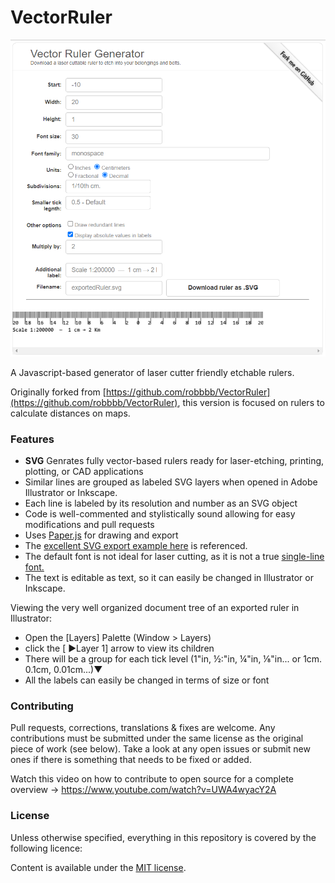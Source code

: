 VectorRuler
===========
[
![Screenshot](Screenshot.png?raw=true "Screenshot")](http://starnutoditopo.github.io/VectorRuler/)

A Javascript-based generator of laser cutter friendly etchable rulers.

Originally forked from [https://github.com/robbbb/VectorRuler](https://github.com/robbbb/VectorRuler), this version is focused on rulers to calculate distances on maps.

### Features
+  **SVG** Genrates fully vector-based rulers ready for laser-etching, printing, plotting, or CAD applications
+ Similar lines are grouped as labeled SVG layers when opened in Adobe Illustrator or Inkscape.
+ Each line is labeled by its resolution and number as an SVG object
+ Code is well-commented and stylistically sound allowing for easy modifications and pull requests
+ Uses [Paper.js](http://paperjs.org/) for drawing and export
+ The [excellent SVG export example here](http://paperjs.org/features/#svg-import-and-export) is referenced.
+ The default font is not ideal for laser cutting, as it is not a true [single-line font.](https://www.google.com/search?q=single+line+font&oq=single+line+font&aqs=chrome..69i57j69i60j69i65j69i59j69i61j69i60.2077j0j7&sourceid=chrome&es_sm=91&ie=UTF-8)
+ The text is editable as text, so it can easily be changed in Illustrator or Inkscape.

Viewing the very well organized document tree of an exported ruler in Illustrator:

+ Open the [Layers] Palette (Window > Layers)
+ click the [ ►Layer 1] arrow to view its children
+ There will be a group for each tick level (1"in, ½:"in, ¼"in, ⅛"in... or 1cm. 0.1cm, 0.01cm...)▼
+ All the labels can easily be changed in terms of size or font

### Contributing
Pull requests, corrections, translations & fixes are welcome. Any contributions must be submitted under the same license as the original piece of work (see below). Take a look at any open issues or submit new ones if there is something that needs to be fixed or added.

Watch this video on how to contribute to open source for a complete overview -> https://www.youtube.com/watch?v=UWA4wyacY2A

### License
Unless otherwise specified, everything in this repository is covered by the following licence:

Content is available under the [MIT license](https://github.com/starnutoditopo/VectorRuler/blob/master/LICENSE.txt).
